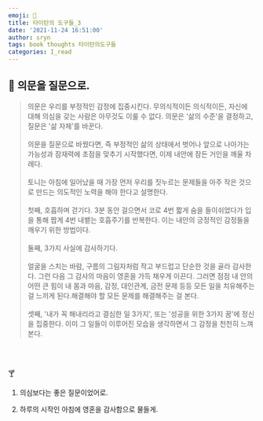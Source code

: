 ```yaml
---
emoji: 📕
title: 타이탄의 도구들_3
date: '2021-11-24 16:51:00'
author: sryn
tags: book thoughts 타이탄의도구들
categories: I_read
---
```


## 🍋 의문을 질문으로.

> 의문은 우리를 부정적인 감정에 집중시킨다. 무의식적이든 의식적이든, 자신에 대해 의심을 갖는 사람은 아무것도 이룰 수 없다. 의문은 '삶의 수준'을 결정하고, 질문은 '삶 자체'를 바꾼다.</br></br>의문을 질문으로 바꿨다면, 즉 부정적인 삶의 상태에서 벗어나 앞으로 나아가는 가능성과 잠재력에 초점을 맞추기 시작했다면, 이제 내안에 잠든 거인을 깨울 차례다.</br></br>토니는 아침에 일어났을 때 가장 먼저 우리를 짓누르는 문제들을 아주 작은 것으로 만드는 의도적인 노력을 해야 한다고 설명한다.</br></br>첫째, 호흡하며 걷기다. 3분 동안 걸으면서 코로 4번 짧게 숨을 들이쉬었다가 입을 통해 짭게 4번 내뱉는 호흡주기를 반복한다. 이는 내안의 긍정적인 감정들을 깨우기 위한 방법이다.</br></br>둘째, 3가지 사실에 감사하기다.</br></br>얼굴을 스치는 바람, 구름의 그림자처럼 작고 부드럽고 단순한 것을 골라 감사한다. 그런 다음 그 감사의 마음이 영혼을 가득 채우게 이끈다. 그러면 점점 내 안의 어떤 큰 힘이 내 몸과 마음, 감정, 대인관계, 금전 문제 등등 모든 일을 치유해주는 걸 느끼게 된다.해결해야 할 모든 문제를 해결해주는 걸 본다.</br></br>셋째, '내가 꼭 해내리라고 결심한 일 3가지', 또는 '성공을 위한 3가지 꿈'에 정신을 집중한다. 이미 그 일들이 이루어진 모습을 생각하면서 그 감정을 천천히 느껴본다.

</br></br>

🍸

1.  의심보다는 좋은 질문이었어로.

2.  하루의 시작인 아침에 영혼을 감사함으로 물들게.
    </br></br></br></br></br></br></br>
